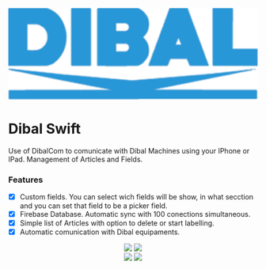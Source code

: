 <div align = "center">
<img src="DibalTesteIOS/DibalTesteIOS/Other/Assets.xcassets/Logo.png" width="700" />
</div>

# Dibal Swift

Use of DibalCom to comunicate with Dibal Machines using your IPhone or IPad. Management of Articles and Fields.



### Features
- [x] Custom fields. You can select wich fields will be show, in what secction and you can set that field to be a picker field.
- [x] Firebase Database. Automatic sync with 100 conections simultaneous.
- [x] Simple list of Articles with option to delete or start labelling.
- [x] Automatic comunication with Dibal equipaments.

<div align = "center">
<img src="DibalTesteIOS/DibalTesteIOS/Other/Assets.xcassets/gifs/list_articles.gif" width="400" />
<img src="DibalTesteIOS/DibalTesteIOS/Other/Assets.xcassets/gifs/detail_article" width="400" />
</div>

<div align = "center">
<img src="DibalTesteIOS/DibalTesteIOS/Other/Assets.xcassets/gifs/add_article.gif" width="400" />
<img src="DibalTesteIOS/DibalTesteIOS/Other/Assets.xcassets/gifs/copy_delete_article" width="400" />
</div>
